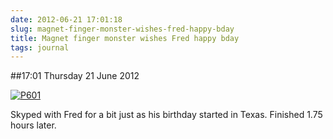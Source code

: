 ```yaml
---
date: 2012-06-21 17:01:18
slug: magnet-finger-monster-wishes-fred-happy-bday
title: Magnet finger monster wishes Fred happy bday
tags: journal
---
```


##17:01 Thursday 21 June 2012

[![P601](http://getfile8.posterous.com/getfile/files.posterous.com/thunderrabbit/yIyHHoqApzmHBqbbyCkzinbvjqubjfeeicaFplcycFfcAjIBteoADlICwBki/p601.jpg.scaled500.jpg)](http://getfile1.posterous.com/getfile/files.posterous.com/thunderrabbit/yIyHHoqApzmHBqbbyCkzinbvjqubjfeeicaFplcycFfcAjIBteoADlICwBki/p601.jpg.scaled1000.jpg)

Skyped with Fred for a bit just as his birthday started in Texas.  Finished 1.75 hours later.

